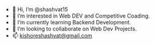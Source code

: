- 👋 Hi, I’m @shashvat15
- 👀 I’m interested in Web DEV and Competitive Coading.
- 🌱 I’m currently learning Backend Development.
- 💞️ I’m looking to collaborate on Web Dev Projects.
- 📫 kishoreshashvat@gmail.com

<!---
shashvat15/shashvat15 is a ✨ special ✨ repository because its `README.md` (this file) appears on your GitHub profile.
You can click the Preview link to take a look at your changes.
--->
